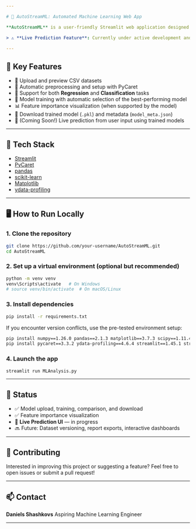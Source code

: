 ```yaml
---

# 🚀 AutoStreamML: Automated Machine Learning Web App

**AutoStreamML** is a user-friendly Streamlit web application designed to automate machine learning workflows — from dataset upload and preprocessing to training, evaluation, and model downloading. Whether you're exploring regression or classification tasks, AutoStreamML provides a seamless end-to-end experience with just a few clicks.

> ⚠️ **Live Prediction Feature**: Currently under active development and will be available soon!

---
```


## 🌟 Key Features

* 📁 Upload and preview CSV datasets
* 🧼 Automatic preprocessing and setup with PyCaret
* 🎯 Support for both **Regression** and **Classification** tasks
* 🤖 Model training with automatic selection of the best-performing model
* 📊 Feature importance visualization (when supported by the model)
* 💾 Download trained model (`.pkl`) and metadata (`model_meta.json`)
* 🧪 (Coming Soon!) Live prediction from user input using trained models

---

## 🔧 Tech Stack

* [Streamlit](https://streamlit.io/)
* [PyCaret](https://pycaret.org/)
* [pandas](https://pandas.pydata.org/)
* [scikit-learn](https://scikit-learn.org/)
* [Matplotlib](https://matplotlib.org/)
* [ydata-profiling](https://github.com/ydataai/ydata-profiling)

---

## 🖥️ How to Run Locally

### 1. Clone the repository

```bash
git clone https://github.com/your-username/AutoStreamML.git
cd AutoStreamML
```

### 2. Set up a virtual environment (optional but recommended)

```bash
python -m venv venv
venv\Scripts\activate   # On Windows
# source venv/bin/activate  # On macOS/Linux
```

### 3. Install dependencies

```bash
pip install -r requirements.txt
```

If you encounter version conflicts, use the pre-tested environment setup:

```bash
pip install numpy==1.26.0 pandas==2.1.3 matplotlib==3.7.3 scipy==1.11.4
pip install pycaret==3.3.2 ydata-profiling==4.6.4 streamlit==1.45.1 streamlit-pandas-profiling==0.1.3
```

### 4. Launch the app

```bash
streamlit run MLAnalysis.py
```


---

## 📌 Status

* ✅ Model upload, training, comparison, and download
* ✅ Feature importance visualization
* 🚧 **Live Prediction UI** — in progress
* 🔜 Future: Dataset versioning, report exports, interactive dashboards

---

## 🤝 Contributing

Interested in improving this project or suggesting a feature? Feel free to open issues or submit a pull request!

---

## 📫 Contact

**Daniels Shashkovs**
Aspiring Machine Learning Engineer


---
